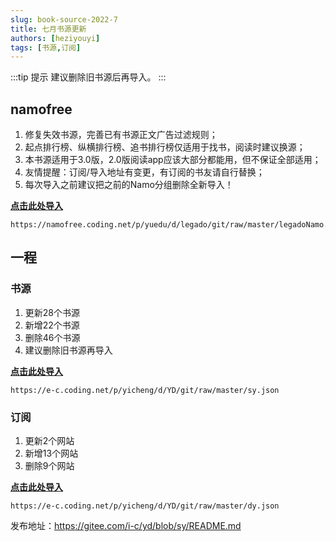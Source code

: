 ```yaml
---
slug: book-source-2022-7
title: 七月书源更新
authors: [heziyouyi]
tags: [书源,订阅]
---
```


:::tip 提示
建议删除旧书源后再导入。
:::

<!-- truncate -->

## namofree

1. 修复失效书源，完善已有书源正文广告过滤规则；
2. 起点排行榜、纵横排行榜、追书排行榜仅适用于找书，阅读时建议换源；
3. 本书源适用于3.0版，2.0版阅读app应该大部分都能用，但不保证全部适用；
4. 友情提醒：订阅/导入地址有变更，有订阅的书友请自行替换；
5. 每次导入之前建议把之前的Namo分组删除全新导入！

**[点击此处导入](legado://import/bookSource?src=https://namofree.coding.net/p/yuedu/d/legado/git/raw/master/legadoNamo.json)**

```
https://namofree.coding.net/p/yuedu/d/legado/git/raw/master/legadoNamo.json
```

## 一程

### 书源

1. 更新28个书源
2. 新增22个书源
3. 删除46个书源
4. 建议删除旧书源再导入

**[点击此处导入](legado://import/bookSource?src=https://e-c.coding.net/p/yicheng/d/YD/git/raw/master/sy.json)**

```
https://e-c.coding.net/p/yicheng/d/YD/git/raw/master/sy.json
```

### 订阅

1. 更新2个网站
2. 新增13个网站
3. 删除9个网站

**[点击此处导入](legado://import/rssSource?src=https://e-c.coding.net/p/yicheng/d/YD/git/raw/master/dy.json)**

```
https://e-c.coding.net/p/yicheng/d/YD/git/raw/master/dy.json
```

发布地址：https://gitee.com/i-c/yd/blob/sy/README.md

